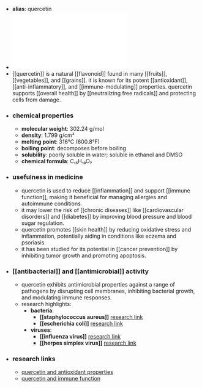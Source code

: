 - **alias**: quercetin
- ![Quercetin.pdf](../assets/Quercetin_1719303309556_0.pdf)
- [[quercetin]] is a natural [[flavonoid]] found in many [[fruits]], [[vegetables]], and [[grains]]. it is known for its potent [[antioxidant]], [[anti-inflammatory]], and [[immune-modulating]] properties. quercetin supports [[overall health]] by [[neutralizing free radicals]] and protecting cells from damage.
- ### chemical properties
	- **molecular weight**: 302.24 g/mol
	- **density**: 1.799 g/cm³
	- **melting point**: 316°C (600.8°F)
	- **boiling point**: decomposes before boiling
	- **solubility**: poorly soluble in water; soluble in ethanol and DMSO
	- **chemical formula**: C₁₅H₁₀O₇
- ### usefulness in medicine
	- quercetin is used to reduce [[inflammation]] and support [[immune function]], making it beneficial for managing allergies and autoimmune conditions.
	- it may lower the risk of [[chronic diseases]] like [[cardiovascular disorders]] and [[diabetes]] by improving blood pressure and blood sugar regulation.
	- quercetin promotes [[skin health]] by reducing oxidative stress and inflammation, potentially aiding in conditions like eczema and psoriasis.
	- it has been studied for its potential in [[cancer prevention]] by inhibiting tumor growth and promoting apoptosis.
- ### [[antibacterial]] and [[antimicrobial]] activity
	- quercetin exhibits antimicrobial properties against a range of pathogens by disrupting cell membranes, inhibiting bacterial growth, and modulating immune responses.
	- research highlights:
		- **bacteria**:
			- **[[staphylococcus aureus]]** [research link](https://scholar.google.com/scholar?q=Staphylococcus+aureus+quercetin)
			- **[[escherichia coli]]** [research link](https://scholar.google.com/scholar?q=Escherichia+coli+quercetin)
		- **viruses**:
			- **[[influenza virus]]** [research link](https://scholar.google.com/scholar?q=influenza+virus+quercetin)
			- **[[herpes simplex virus]]** [research link](https://scholar.google.com/scholar?q=herpes+simplex+virus+quercetin)
- ### research links
	- [quercetin and antioxidant properties](https://scholar.google.com/scholar?q=quercetin+antioxidant)
	- [quercetin and immune function](https://scholar.google.com/scholar?q=quercetin+immune+function)